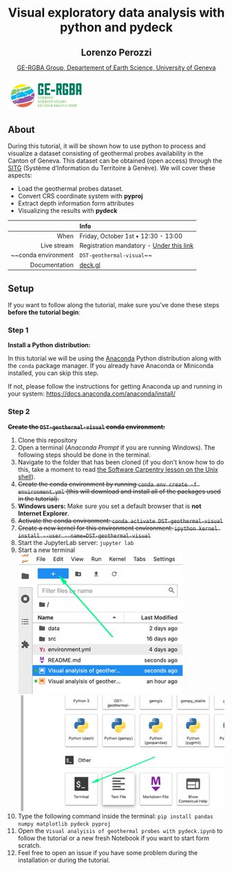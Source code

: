 <h1 style="text-align: center;  font-weigth: bold; margin-top: 20px;">
  Visual exploratory data analysis with python and pydeck
</h1>
<h2 style="text-align: center; margin-bottom: 10px;">
  Lorenzo Perozzi
</h2>
<p style="text-align: center; margin-bottom: 20px;">
   <a href="https://www.unige.ch/ge-rgba/welcome/">GE-RGBA Group, Departement of Earth Science, University of Geneva</a>
</p>
<div style="text-align: left;margin-bottom: 20px;">
    <img src="src/logo.png" style="height: 70px">
</div>


 
## About

During this tutorial, it will be shown how to use python to process and visualize a dataset consisting of geothermal probes availability in the Canton of Geneva. This dataset can be obtained (open access) through the <a href="https://ge.ch/sitg/fiche/6867 ">SITG</a> (Système d’Information du Territoire à Genève). We will cover these aspects:

- Load the geothermal probes dataset.
- Convert CRS coordinate system with **pyproj**
- Extract depth information form attributes
- Visualizing the results with **pydeck**

|         | Info |
|--------:|:-----|
| When | Friday, October 1st • 12:30 - 13:00  |
| Live stream | Registration mandatory - [Under this link](https://formulaire.unige.ch/outils/limesurvey3/index.php/268393?lang=fr) |
| ~~conda environment  | `DST-geothermal-visual`~~ |
| Documentation | [deck.gl](https://deck.gl/) |



## Setup

If you want to follow along the tutorial, make sure you've done these steps **before the tutorial begin**:

### Step 1

**Install a Python distribution:**

In this tutorial we will be using the [Anaconda](https://www.anaconda.com/)
Python distribution along with the `conda` package manager. If you already have
Anaconda or Miniconda installed, you can skip this step.

If not, please follow the instructions for getting Anaconda up and running in
your system: https://docs.anaconda.com/anaconda/install/

### Step 2

~~**Create the `DST-geothermal-visual` conda environment:**~~

1. Clone this repository
1. Open a terminal (*Anaconda Prompt* if you are running Windows). The
   following steps should be done in the terminal.
1. Navigate to the folder that has been cloned
   (if you don't know how to do this, take a moment to read [the Software
   Carpentry lesson on the Unix shell](http://swcarpentry.github.io/shell-novice/)).
1. ~~Create the conda environment by running `conda env create -f environment.yml`
   (this will download and install all of the packages used in the tutorial).~~  
1. **Windows users:** Make sure you set a default browser that is **not Internet Explorer**.
1. ~~Activate the conda environment: `conda activate DST-geothermal-visual`~~
1. ~~Create a new kernel for this environment environment: `ipython kernel install --user --name=DST-geothermal-visual`~~
1. Start the JupyterLab server: `jupyter lab`
1. Start a new terminal 
![](src/terminal1.png)
![](src/terminal2.png)
1. Type the following command inside the terminal: `pip install pandas numpy matplotlib pydeck pyproj`
1. Open the `Visual analyisis of geothermal probes with pydeck.ipynb` to follow the tutorial or a new fresh Notebook if you want to start form scratch.  
1. Feel free to open an issue if you have some problem during the installation or during the tutorial.
   
   
<div style="text-align: left; margin-bottom: 100px;">

 </div>